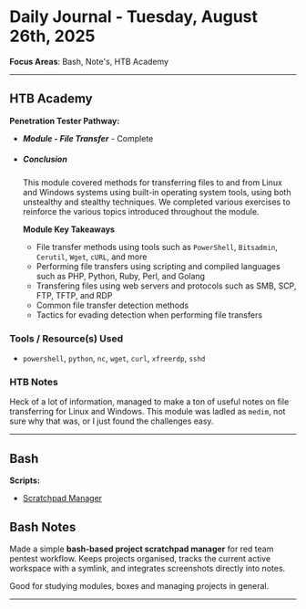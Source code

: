 # Daily Journal - Tuesday, August 26th, 2025

**Focus Areas**: Bash, Note's, HTB Academy

---

## HTB Academy

**Penetration Tester Pathway:**

- ***Module -  File Transfer*** - Complete

- ##### Conclusion

  This module covered methods for transferring  files to and from Linux and Windows systems using built-in operating  system tools, using both unstealthy and stealthy techniques. We  completed various exercises to reinforce the various topics introduced  throughout the module.

  **Module Key Takeaways**

  - File transfer methods using tools such as `PowerShell`, `Bitsadmin`, `Cerutil`, `Wget`, `cURL`, and more
  - Performing file transfers using scripting and compiled languages such as PHP, Python, Ruby, Perl, and Golang
  - Transfering files using web servers and protocols such as SMB, SCP, FTP, TFTP, and RDP
  - Common file transfer detection methods
  - Tactics for evading detection when performing file transfers

### Tools / Resource(s) Used

- `powershell`, `python`, `nc`, `wget`, `curl`, `xfreerdp`, `sshd`

### HTB Notes

Heck of a lot of information, managed to make a ton of useful notes on file transferring for Linux and Windows. This module was ladled as `medim`, not sure why that was, or I just found the challenges easy.

---

## Bash

**Scripts:**

- [Scratchpad Manager](https://github.com/mermehr/redmind-scripts/tree/main/reporting_tools/scratchpad_manager/scratchpad.sh)


## Bash Notes

Made a simple **bash-based project scratchpad manager** for red team pentest workflow. Keeps projects organised, tracks the current active workspace with a symlink, and integrates screenshots directly into notes.

Good for studying modules, boxes and managing projects in general.

---
